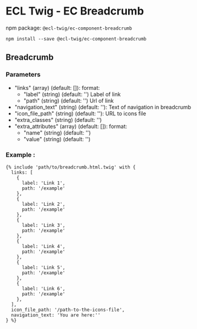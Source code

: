 # ECL Twig - EC Breadcrumb

npm package: `@ecl-twig/ec-component-breadcrumb`

```shell
npm install --save @ecl-twig/ec-component-breadcrumb
```

## Breadcrumb

### Parameters

- "links" (array) (default: []): format:
  - "label" (string) (default: '') Label of link
  - "path" (string) (default: '') Url of link
- "navigation_text" (string) (default: ''): Text of navigation in breadcrumb
- "icon_file_path" (string) (default: ''): URL to icons file
- "extra_classes" (string) (default: '')
- "extra_attributes" (array) (default: []): format:
  - "name" (string) (default: '')
  - "value" (string) (default: '')

### Example :

<!-- prettier-ignore -->
```twig
{% include 'path/to/breadcrumb.html.twig' with {  
  links: [  
    {  
      label: 'Link 1',  
      path: '/example'  
    },  
    {  
      label: 'Link 2',  
      path: '/example'  
    },  
    {  
      label: 'Link 3',  
      path: '/example'  
    },  
    {  
      label: 'Link 4',  
      path: '/example'  
    },  
    {  
      label: 'Link 5',  
      path: '/example'  
    },  
    {  
      label: 'Link 6',  
      path: '/example'  
    },  
  ],  
  icon_file_path: '/path-to-the-icons-file',  
  navigation_text: 'You are here:''  
} %}  
```
